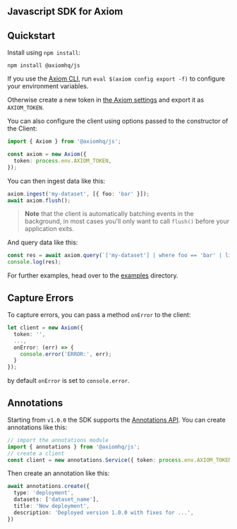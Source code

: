 ## Javascript SDK for Axiom

## Quickstart

Install using `npm install`:

```shell
npm install @axiomhq/js
```

If you use the [Axiom CLI](https://github.com/axiomhq/cli), run `eval $(axiom config export -f)` to configure your environment variables.

Otherwise create a new token in [the Axiom settings](https://app.axiom.co/api-tokens) and export it as `AXIOM_TOKEN`.

You can also configure the client using options passed to the constructor of the Client:

```ts
import { Axiom } from '@axiomhq/js';

const axiom = new Axiom({
  token: process.env.AXIOM_TOKEN,
});
```

You can then ingest data like this:

```ts
axiom.ingest('my-dataset', [{ foo: 'bar' }]);
await axiom.flush();
```

> **Note** that the client is automatically batching events in the background, in most cases you'll only want to call `flush()` before your application exits.

And query data like this:

```ts
const res = await axiom.query(`['my-dataset'] | where foo == 'bar' | limit 100`);
console.log(res);
```

For further examples, head over to the [examples](../../examples/js) directory.


## Capture Errors

To capture errors, you can pass a method `onError` to the client:

```ts
let client = new Axiom({
  token: '',
  ...,
  onError: (err) => {
    console.error('ERROR:', err);
  }
});
```
by default `onError` is set to `console.error`.


## Annotations

Starting from `v1.0.0` the SDK supports the [Annotations API](https://axiom.co/docs/restapi/endpoints/createAnnotation). You can create annotations like this:

```ts
// import the annotations module
import { annotations } from '@axiomhq/js';
// create a client
const client = new annotations.Service({ token: process.env.AXIOM_TOKEN });
```

Then create an annotation like this:

```ts
await annotations.create({
  type: 'deployment',
  datasets: ['dataset_name'],
  title: 'New deployment',
  description: 'Deployed version 1.0.0 with fixes for ...',
})
```

